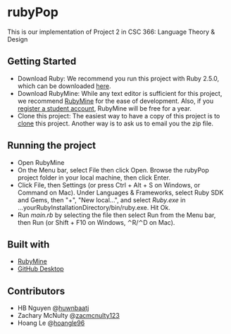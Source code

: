 # rubyPop
This is our implementation of Project 2 in CSC 366: Language Theory & Design

## Getting Started
* Download Ruby: We recommend you run this project with Ruby 2.5.0, which can be downloaded [here](https://www.ruby-lang.org/en/downloads/).
* Download RubyMine: While any text editor is sufficient for this project, we recommend [RubyMine](https://www.jetbrains.com/ruby/download/#section=windows) for the ease of development. 
Also, if you [register a student account](https://www.jetbrains.com/student/), RubyMine will be free for a year.
* Clone this project: The easiest way to have a copy of this project is to [clone](https://help.github.com/articles/cloning-a-repository/) this project. Another way is to ask us to email you the zip file.
 
## Running the project
* Open RubyMine
* On the Menu bar, select File then click Open. Browse the rubyPop project folder in your local machine, then click Enter.
* Click File, then Settings (or press Ctrl + Alt + S on Windows, or Command on Mac). Under Languages & Frameworks, select Ruby SDK and Gems, then 
"+", "New local...", and select *Ruby.exe* in ...yourRubyInstallationDirectory/bin/ruby.exe. Hit Ok.
* Run *main.rb* by selecting the file then select Run from the Menu bar, then Run (or Shift + F10 on Windows, ⌃R/⌃D on Mac).

## Built with
* [RubyMine](https://www.ruby-lang.org/en/downloads/)
* [GitHub Desktop](https://desktop.github.com/)

## Contributors
* HB Nguyen @[huwnbaatj](https://github.com/huwnbaatj)
* Zachary McNulty @[zacmcnulty123](https://github.com/zacmcnulty123)
* Hoang Le @[hoangle96](https://github.com/hoangle96)


